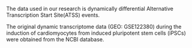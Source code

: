 <p>The data used in our research is dynamically differential Alternative Transcription Start Site(ATSS) events.</p>
<p>The original dynamic transcriptome data (GEO: GSE122380) during the induction of cardiomyocytes 
from induced pluripotent stem cells (iPSCs) were obtained from the NCBI database.</p>
